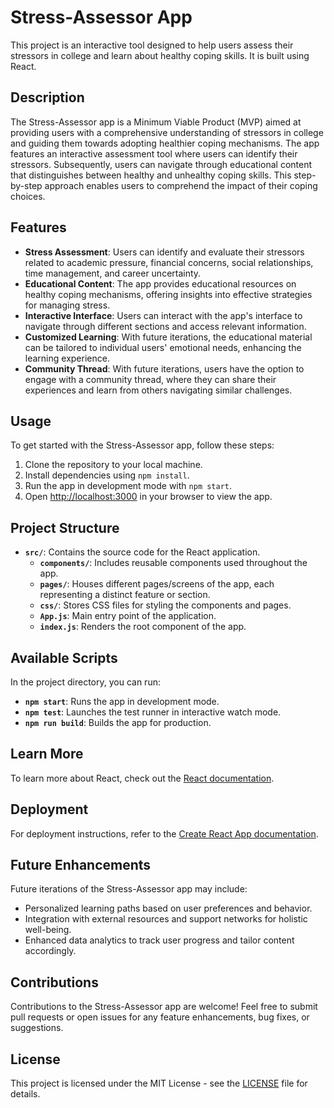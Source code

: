 # Stress-Assessor App

This project is an interactive tool designed to help users assess their stressors in college and learn about healthy coping skills. It is built using React.

## Description

The Stress-Assessor app is a Minimum Viable Product (MVP) aimed at providing users with a comprehensive understanding of stressors in college and guiding them towards adopting healthier coping mechanisms. The app features an interactive assessment tool where users can identify their stressors. Subsequently, users can navigate through educational content that distinguishes between healthy and unhealthy coping skills. This step-by-step approach enables users to comprehend the impact of their coping choices.

## Features

- **Stress Assessment**: Users can identify and evaluate their stressors related to academic pressure, financial concerns, social relationships, time management, and career uncertainty.
- **Educational Content**: The app provides educational resources on healthy coping mechanisms, offering insights into effective strategies for managing stress.
- **Interactive Interface**: Users can interact with the app's interface to navigate through different sections and access relevant information.
- **Customized Learning**: With future iterations, the educational material can be tailored to individual users' emotional needs, enhancing the learning experience.
- **Community Thread**: With future iterations, users have the option to engage with a community thread, where they can share their experiences and learn from others navigating similar challenges.

## Usage

To get started with the Stress-Assessor app, follow these steps:

1. Clone the repository to your local machine.
2. Install dependencies using `npm install`.
3. Run the app in development mode with `npm start`.
4. Open [http://localhost:3000](http://localhost:3000) in your browser to view the app.

## Project Structure

- **`src/`**: Contains the source code for the React application.
  - **`components/`**: Includes reusable components used throughout the app.
  - **`pages/`**: Houses different pages/screens of the app, each representing a distinct feature or section.
  - **`css/`**: Stores CSS files for styling the components and pages.
  - **`App.js`**: Main entry point of the application.
  - **`index.js`**: Renders the root component of the app.

## Available Scripts

In the project directory, you can run:

- **`npm start`**: Runs the app in development mode.
- **`npm test`**: Launches the test runner in interactive watch mode.
- **`npm run build`**: Builds the app for production.

## Learn More

To learn more about React, check out the [React documentation](https://reactjs.org/).

## Deployment

For deployment instructions, refer to the [Create React App documentation](https://facebook.github.io/create-react-app/docs/deployment).

## Future Enhancements

Future iterations of the Stress-Assessor app may include:

- Personalized learning paths based on user preferences and behavior.
- Integration with external resources and support networks for holistic well-being.
- Enhanced data analytics to track user progress and tailor content accordingly.

## Contributions

Contributions to the Stress-Assessor app are welcome! Feel free to submit pull requests or open issues for any feature enhancements, bug fixes, or suggestions.

## License

This project is licensed under the MIT License - see the [LICENSE](LICENSE) file for details.

